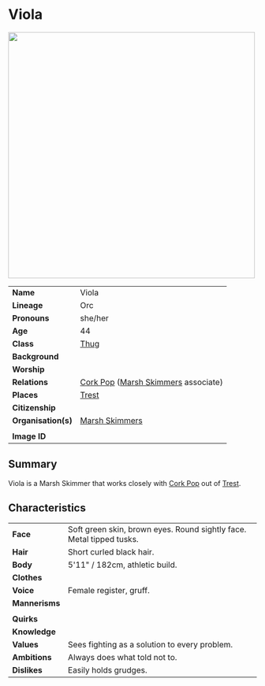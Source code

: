 # Viola

<img src="https://raw.githubusercontent.com/jesskelsall/astarus-images/main/characters/portraits/imageid.png" height="500" />

|||
| --- | --- |
| **Name** | Viola | character.4
| **Lineage** | Orc |
| **Pronouns** | she/her |
| **Age** | 44 |
| **Class** | [Thug](https://www.dndbeyond.com/monsters/thug) |
| **Background** | |
| **Worship** | |
| **Relations** | [Cork Pop](cork-pop.md) ([Marsh Skimmers](../organisations/marsh-skimmers.md) associate) |
| **Places** | [Trest](../places/towns/trest.md) |
| **Citizenship** | |
| **Organisation(s)** | [Marsh Skimmers](../organisations/marsh-skimmers.md) |
|||
| **Image ID** | |

## Summary

Viola is a Marsh Skimmer that works closely with [Cork Pop](cork-pop.md) out of [Trest](../places/towns/trest.md).

## Characteristics

| | |
| --- | --- |
| **Face** | Soft green skin, brown eyes. Round sightly face. Metal tipped tusks. | characteristics.2
| **Hair** | Short curled black hair. |
| **Body** | 5'11" / 182cm, athletic build. |
| **Clothes** | |
| **Voice** | Female register, gruff. |
| **Mannerisms** | |
| | |
| **Quirks** | |
| **Knowledge** | |
| **Values** | Sees fighting as a solution to every problem. |
| **Ambitions** | Always does what told not to. |
| **Dislikes** | Easily holds grudges. |

